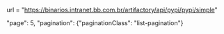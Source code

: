 url = "https://binarios.intranet.bb.com.br/artifactory/api/pypi/pypi/simple"

"page": 5, "pagination": {"paginationClass": "list-pagination"}
